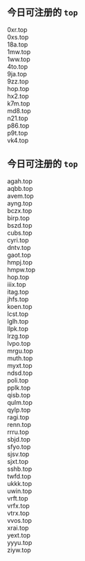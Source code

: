 
## 今日可注册的 `top`
>
0xr.top   
0xs.top   
18a.top   
1mw.top   
1ww.top   
4to.top   
9ja.top   
9zz.top   
hop.top   
hx2.top   
k7m.top   
md8.top   
n21.top   
p86.top   
p9t.top   
vk4.top   


## 今日可注册的 `top`
>
agah.top   
aqbb.top   
avem.top   
ayng.top   
bczx.top   
birp.top   
bszd.top   
cubs.top   
cyri.top   
dntv.top   
gaot.top   
hmpj.top   
hmpw.top   
hop.top   
iiix.top   
itag.top   
jhfs.top   
koen.top   
lcst.top   
lglh.top   
llpk.top   
lrzg.top   
lvpo.top   
mrgu.top   
muth.top   
myxt.top   
ndsd.top   
poli.top   
pplk.top   
qisb.top   
qulm.top   
qylp.top   
ragi.top   
renn.top   
rrru.top   
sbjd.top   
sfyo.top   
sjsv.top   
sjxt.top   
sshb.top   
twfd.top   
ukkk.top   
uwin.top   
vrft.top   
vrfx.top   
vtrx.top   
vvos.top   
xrai.top   
yext.top   
yyyu.top   
ziyw.top   

